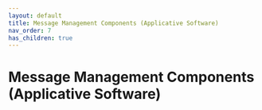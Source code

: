 ```yaml
---
layout: default
title: Message Management Components (Applicative Software)
nav_order: 7
has_children: true
---
```

# Message Management Components (Applicative Software)

